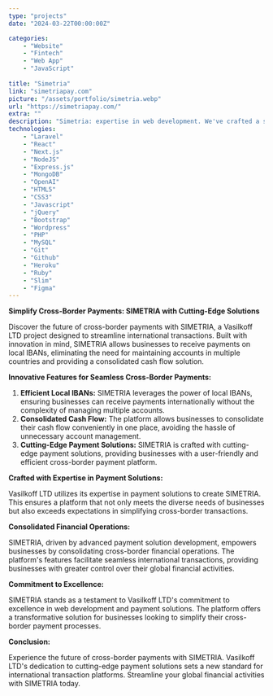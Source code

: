 ```yaml
---
type: "projects"
date: "2024-03-22T00:00:00Z"

categories: 
    - "Website"
    - "Fintech"
    - "Web App"
    - "JavaScript"
 
title: "Simetria"
link: "simetriapay.com"
picture: "/assets/portfolio/simetria.webp"
url: "https://simetriapay.com/"
extra: ""
description: "Simetria: expertise in web development. We've crafted a seamless website page for Simetria's cross-border payment platform, ensuring efficiency and user engagement."
technologies: 
    - "Laravel"
    - "React"
    - "Next.js"
    - "NodeJS"
    - "Express.js"
    - "MongoDB"
    - "OpenAI"
    - "HTML5"
    - "CSS3"
    - "Javascript"
    - "jQuery"
    - "Bootstrap"
    - "Wordpress"
    - "PHP"
    - "MySQL"
    - "Git"
    - "Github"
    - "Heroku"
    - "Ruby"
    - "Slim"
    - "Figma"
---
```

**Simplify Cross-Border Payments: SIMETRIA with Cutting-Edge Solutions**

Discover the future of cross-border payments with SIMETRIA, a Vasilkoff LTD project designed to streamline international transactions. Built with innovation in mind, SIMETRIA allows businesses to receive payments on local IBANs, eliminating the need for maintaining accounts in multiple countries and providing a consolidated cash flow solution.

**Innovative Features for Seamless Cross-Border Payments:**

1. **Efficient Local IBANs:** SIMETRIA leverages the power of local IBANs, ensuring businesses can receive payments internationally without the complexity of managing multiple accounts.
2. **Consolidated Cash Flow:** The platform allows businesses to consolidate their cash flow conveniently in one place, avoiding the hassle of unnecessary account management.
3. **Cutting-Edge Payment Solutions:** SIMETRIA is crafted with cutting-edge payment solutions, providing businesses with a user-friendly and efficient cross-border payment platform.

**Crafted with Expertise in Payment Solutions:**

Vasilkoff LTD utilizes its expertise in payment solutions to create SIMETRIA. This ensures a platform that not only meets the diverse needs of businesses but also exceeds expectations in simplifying cross-border transactions.

**Consolidated Financial Operations:**

SIMETRIA, driven by advanced payment solution development, empowers businesses by consolidating cross-border financial operations. The platform's features facilitate seamless international transactions, providing businesses with greater control over their global financial activities.

**Commitment to Excellence:**

SIMETRIA stands as a testament to Vasilkoff LTD's commitment to excellence in web development and payment solutions. The platform offers a transformative solution for businesses looking to simplify their cross-border payment processes.

**Conclusion:**

Experience the future of cross-border payments with SIMETRIA. Vasilkoff LTD's dedication to cutting-edge payment solutions sets a new standard for international transaction platforms. Streamline your global financial activities with SIMETRIA today.
